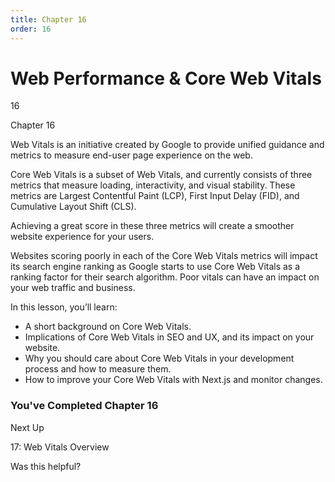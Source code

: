 ```yaml
---
title: Chapter 16
order: 16
---
```


# Web Performance & Core Web Vitals

16

Chapter 16

Web Vitals is an initiative created by Google to provide unified guidance and metrics to measure end-user page experience
on the web.

Core Web Vitals is a subset of Web Vitals, and currently consists of three metrics that measure loading, interactivity, and visual stability. These metrics are Largest Contentful Paint (LCP), First Input Delay (FID), and Cumulative Layout Shift (CLS).

Achieving a great score in these three metrics will create a smoother website experience for your users.

Websites scoring poorly in each of the Core Web Vitals metrics will impact its search engine ranking as Google starts to use Core Web Vitals as a ranking factor for their search algorithm. Poor vitals can have an impact on your web traffic and business.

In this lesson, you’ll learn:

- A short background on Core Web Vitals.
- Implications of Core Web Vitals in SEO and UX, and its impact on your website.
- Why you should care about Core Web Vitals in your development process and how to measure them.
- How to improve your Core Web Vitals with Next.js and monitor changes.

### You've Completed Chapter 16

Next Up

17: Web Vitals Overview

Was this helpful?
